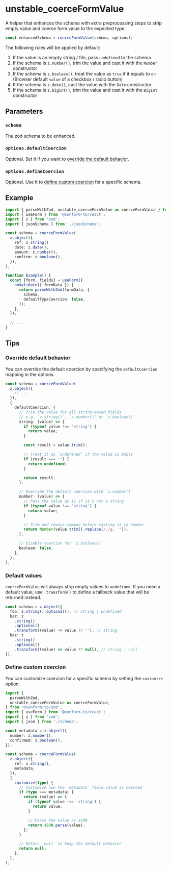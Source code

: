 # unstable_coerceFormValue

A helper that enhances the schema with extra preprocessing steps to strip empty value and coerce form value to the expected type.

```ts
const enhancedSchema = coerceFormValue(schema, options);
```

The following rules will be applied by default:

1. If the value is an empty string / file, pass `undefined` to the schema
2. If the schema is `z.number()`, trim the value and cast it with the `Number` constructor
3. If the schema is `z.boolean()`, treat the value as `true` if it equals to `on` (Browser default `value` of a checkbox / radio button)
4. If the schema is `z.date()`, cast the value with the `Date` constructor
5. If the schema is `z.bigint()`, trim the value and cast it with the `BigInt` constructor

## Parameters

### `schema`

The zod schema to be enhanced.

### `options.defaultCoercion`

Optional. Set it if you want to [override the default behavior](#override-default-behavior).

### `options.defineCoercion`

Optional. Use it to [define custom coercion](#define-custom-coercion) for a specific schema.

## Example

```ts
import { parseWithZod, unstable_coerceFormValue as coerceFormValue } from '@conform-to/zod';
import { useForm } from '@conform-to/react';
import { z } from 'zod';
import { jsonSchema } from './jsonSchema';

const schema = coerceFormValue(
  z.object({
    ref: z.string()
    date: z.date(),
    amount: z.number(),
    confirm: z.boolean(),
  }),
);

function Example() {
  const [form, fields] = useForm({
    onValidate({ formData }) {
      return parseWithZod(formData, {
        schema,
        defaultTypeCoercion: false,
      });
    },
  });

  // ...
}
```

## Tips

### Override default behavior

You can override the default coercion by specifying the `defaultCoercion` mapping in the options.

```ts
const schema = coerceFormValue(
  z.object({
    // ...
  }),
  {
    defaultCoercion: {
      // Trim the value for all string-based fields
      // e.g. `z.string()`, `z.number()` or `z.boolean()`
      string: (value) => {
        if (typeof value !== 'string') {
          return value;
        }

        const result = value.trim();

        // Treat it as `undefined` if the value is empty
        if (result === '') {
          return undefined;
        }

        return result;
      },

      // Override the default coercion with `z.number()`
      number: (value) => {
        // Pass the value as is if it's not a string
        if (typeof value !== 'string') {
          return value;
        }

        // Trim and remove commas before casting it to number
        return Number(value.trim().replace(/,/g, ''));
      },

      // Disable coercion for `z.boolean()`
      boolean: false,
    },
  },
);
```

### Default values

`coerceFormValue` will always strip empty values to `undefined`. If you need a default value, use `.transform()` to define a fallback value that will be returned instead.

```ts
const schema = z.object({
  foo: z.string().optional(), // string | undefined
  bar: z
    .string()
    .optional()
    .transform((value) => value ?? ''), // string
  baz: z
    .string()
    .optional()
    .transform((value) => value ?? null), // string | null
});
```

### Define custom coercion

You can customize coercion for a specific schema by setting the `customize` option.

```ts
import {
  parseWithZod,
  unstable_coerceFormValue as coerceFormValue,
} from '@conform-to/zod';
import { useForm } from '@conform-to/react';
import { z } from 'zod';
import { json } from './schema';

const metadata = z.object({
  number: z.number(),
  confirmed: z.boolean(),
});

const schema = coerceFormValue(
  z.object({
    ref: z.string(),
    metadata,
  }),
  {
    customize(type) {
      // Customize how the `metadata` field value is coerced
      if (type === metadata) {
        return (value) => {
          if (typeof value !== 'string') {
            return value;
          }

          // Parse the value as JSON
          return JSON.parse(value);
        };
      }

      // Return `null` to keep the default behavior
      return null;
    },
  },
);
```

